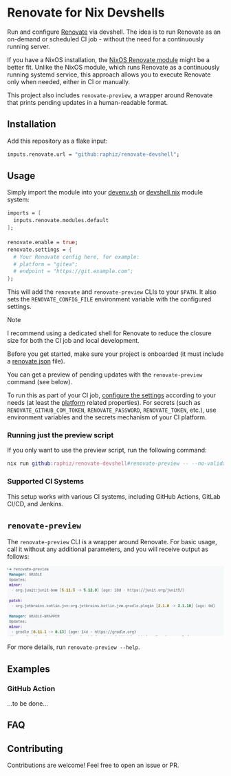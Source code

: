 # Renovate for Nix Devshells

Run and configure [Renovate](https://github.com/renovatebot/renovate) via devshell.
The idea is to run Renovate as an on-demand or scheduled CI job - without the need for a continuously running server.

If you have a NixOS installation, the [NixOS Renovate module](https://github.com/NixOS/nixpkgs/blob/nixos-24.11/nixos/modules/services/misc/renovate.nix) might be a better fit.
Unlike the NixOS module, which runs Renovate as a continuously running systemd service, this approach allows you to execute Renovate only when needed, either in CI or manually.

This project also includes `renovate-preview`, a wrapper around Renovate that prints pending updates in a human-readable format.

## Installation

Add this repository as a flake input:

```nix
inputs.renovate.url = "github:raphiz/renovate-devshell";
```

## Usage

Simply import the module into your [devenv.sh](https://devenv.sh/) or [devshell.nix](https://github.com/numtide/devshell) module system:

```nix
imports = [
  inputs.renovate.modules.default
];

renovate.enable = true;
renovate.settings = {
  # Your Renovate config here, for example:
  # platform = "gitea";
  # endpoint = "https://git.example.com";
};
```

This will add the `renovate` and `renovate-preview` CLIs to your `$PATH`.
It also sets the `RENOVATE_CONFIG_FILE` environment variable with the configured settings.

> [!NOTE]
> I recommend using a dedicated shell for Renovate to reduce the closure size for both the CI job and local development.

Before you get started, make sure your project is onboarded (it must include a [renovate.json](https://docs.renovatebot.com/getting-started/installing-onboarding/#configuration-location) file).

You can get a preview of pending updates with the `renovate-preview` command (see below).

To run this as part of your CI job, [configure the settings](https://docs.renovatebot.com/examples/self-hosting/) according to your needs (at least the [platform](https://docs.renovatebot.com/modules/platform/) related properties). For secrets (such as `RENOVATE_GITHUB_COM_TOKEN`, `RENOVATE_PASSWORD`, `RENOVATE_TOKEN`, etc.), use environment variables and the secrets mechanism of your CI platform.

### Running just the preview script

If you only want to use the preview script, run the following command:

```nix
nix run github:raphiz/renovate-devshell#renovate-preview -- --no-validate
```

### Supported CI Systems

This setup works with various CI systems, including GitHub Actions, GitLab CI/CD, and Jenkins.

## `renovate-preview`

The `renovate-preview` CLI is a wrapper around Renovate. For basic usage, call it without any additional parameters, and you will receive output as follows:

![Example output of renovate-preview showing updates grouped by manager and kind (major, minor, etc.)](renovate-preview.png)

For more details, run `renovate-preview --help`.

## Examples

### GitHub Action

...to be done...

## FAQ

## Contributing

Contributions are welcome! Feel free to open an issue or PR.
